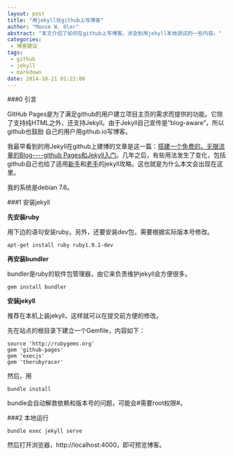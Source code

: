 ```yaml
---
layout: post
title: "用jekyll在github上写博客"
author: "Moose W. Oler"
abstract: "本文介绍了如何在github上写博客。涉及到用jekyll本地调试的一些内容。"
categories: 
 - 博客建设
tags: 
 - github
 - jekyll
 - markdown
date: 2014-10-21 01:22:00
---
```


###0 引言

GitHub Pages是为了满足github的用户建立项目主页的需求而提供的功能。它除了支持纯HTML之外，还支持Jekyll。由于Jekyll自己宣传是“blog-aware”，所以github也鼓励 自己的用户用github.io写博客。

我最早看到的用Jekyll在github上建博的文章是这一篇：[搭建一个免费的，无限流量的Blog----github Pages和Jekyll入门](http://www.ruanyifeng.com/blog/2012/08/blogging_with_jekyll.html)。几年之后，有些用法发生了变化，包括github自己也给了适用[新手](https://pages.github.com/)和[老手](https://help.github.com/articles/using-jekyll-with-pages/)的jekyll攻略。这也就是为什么本文会出现在这里。

我的系统是debian 7.6。

###1 安装jekyll

**先安装ruby**

用下边的语句安装ruby。另外，还要安装dev包，需要根据实际版本号修改。 

    apt-get install ruby ruby1.9.1-dev 
    
**再安装bundler**

bundler是ruby的软件包管理器，由它来负责维护jekyll会方便很多。

    gem install bundler

**安装jekyll**

推荐在本机上装jekyll，这样就可以在提交前方便的修改。

先在站点的根目录下建立一个Gemfile，内容如下：

    source 'http://rubygems.org'
    gem 'github-pages'
    gem 'execjs'  
    gem 'therubyracer'

然后，用

    bundle install

bundle会自动解救依赖和版本号的问题，可能会#需要root权限#。

###2 本地运行

    bundle exec jekyll serve

然后打开浏览器，http://localhost:4000，即可预览博客。

